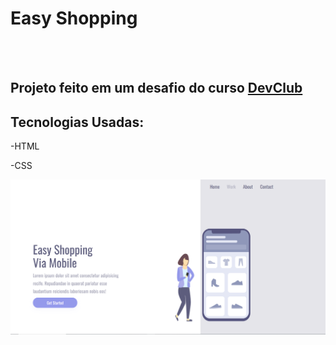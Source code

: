<h1>Easy Shopping</h1>
<br>
<br>
<h2>Projeto feito em um desafio do curso <a href="https://plataforma.devclub.com.br/area/vitrine">DevClub</a></h2>
<h2>Tecnologias Usadas:</h2>
<p>-HTML</p>
<p>-CSS</p>
<img src="https://github.com/hnrq404/Via-mobile-shopping/blob/main/Assets/Desktop.png?raw=true"/>
<img src="
